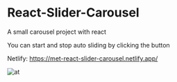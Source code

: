 # React-Slider-Carousel
A small carousel project with react

You can start and stop auto sliding by clicking the button

Netlify: https://met-react-slider-carousel.netlify.app/

![at](https://github.com/Mehmet-Emre-Topdal/React-Slider-Carousel/assets/108151964/a06eadd0-b6b5-4719-a64a-cf0214f7487e)
